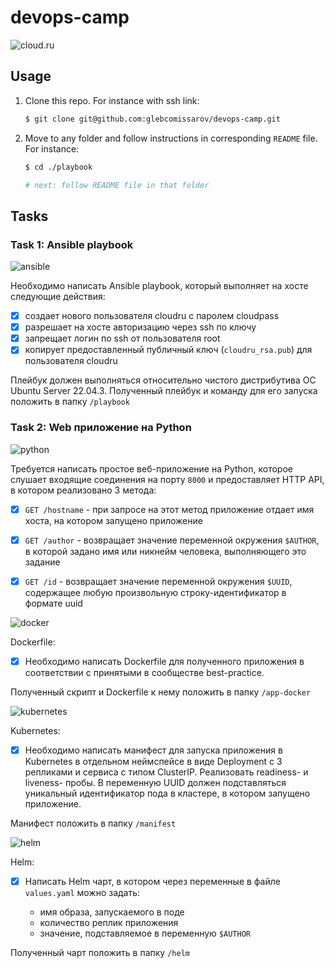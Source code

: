 # devops-camp

<img src="https://img.shields.io/static/v1?style=for-the-badge&label=&labelColor=55ba80&message=DevOps+Cloud.ru+Camp&color=23282f&logo=icloud&logoColor=white" alt="cloud.ru"/>

## Usage

1. Clone this repo. For instance with ssh link:

   ```bash
   $ git clone git@github.com:glebcomissarov/devops-camp.git
   ```

2. Move to any folder and follow instructions in corresponding `README` file. For instance:

   ```bash
   $ cd ./playbook

   # next: follow README file in that folder
   ```

## Tasks

### Task 1: Ansible playbook

<img src="https://img.shields.io/badge/Ansible-da2f20?style=for-the-badge&logo=ansible&logoColor=white" alt="ansible"/>

Необходимо написать Ansible playbook, который выполняет на хосте следующие действия:

- [x] создает нового пользователя cloudru с паролем cloudpass
- [x] разрешает на хосте авторизацию через ssh по ключу
- [x] запрещает логин по ssh от пользователя root
- [x] копирует предоставленный публичный ключ (`cloudru_rsa.pub`) для пользователя cloudru

Плейбук должен выполняться относительно чистого дистрибутива ОС Ubuntu Server 22.04.3. Полученный плейбук и команду для его запуска положить в папку `/playbook`

### Task 2: Web приложение на Python

<img src="https://img.shields.io/badge/FastAPI-009688?style=for-the-badge&logo=fastapi&logoColor=white" alt="python"/>

Требуется написать простое веб-приложение на Python, которое слушает входящие соединения на порту `8000` и предоставляет HTTP API, в котором реализовано 3 метода:

- [x] `GET /hostname` - при запросе на этот метод приложение отдает имя хоста, на котором запущено приложение

- [x] `GET /author` - возвращает значение переменной окружения `$AUTHOR`, в которой задано имя или никнейм человека, выполняющего это задание

- [x] `GET /id` - возвращает значение переменной окружения `$UUID`, содержащее любую произвольную строку-идентификатор в формате uuid

<img src="https://img.shields.io/badge/Docker-326CE5?style=for-the-badge&logo=docker&logoColor=white" alt="docker"/>

Dockerfile:

- [x] Необходимо написать Dockerfile для полученного приложения в соответствии с принятыми в сообществе best-practice.

Полученный скрипт и Dockerfile к нему положить в папку `/app-docker`

<img src="https://img.shields.io/badge/Kubernetes-326CE5?style=for-the-badge&logo=kubernetes&logoColor=white" alt="kubernetes"/>

Kubernetes:

- [x] Необходимо написать манифест для запуска приложения в Kubernetes в отдельном неймспейсе в виде Deployment с 3 репликами и сервиса с типом ClusterIP. Реализовать readiness- и liveness- пробы. В переменную UUID должен подставляться уникальный идентификатор пода в кластере, в котором запущено приложение.

Манифест положить в папку `/manifest`

<img src="https://img.shields.io/badge/Helm-0F1689?style=for-the-badge&logo=helm&logoColor=white" alt="helm"/>

Helm:

- [x] Написать Helm чарт, в котором через переменные в файле `values.yaml` можно задать:

  - имя образа, запускаемого в поде
  - количество реплик приложения
  - значение, подставляемое в переменную `$AUTHOR`

Полученный чарт положить в папку `/helm`

